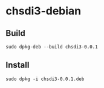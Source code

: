 # chsdi3-debian


## Build

    sudo dpkg-deb --build chsdi3-0.0.1

## Install

    sudo dpkg -i chsdi3-0.0.1.deb
